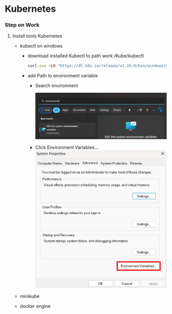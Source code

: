 # Kubernetes
### Step on Work
1. Install tools Kubernetes
   - kubectl on windows
     - download installed Kubectl to path work /Kube/kubectl

       ```ruby
       curl.exe -LO "https://dl.k8s.io/release/v1.26.0/bin/windows/amd64/kubectl.exe"
       ```
       
     - add Path to environment variable

       - Search environment
    
         ![](image/environment.png)

       - Click Environment Variables...
         ![](image/clickEnVa.png)

   - minikube
   - docker engine
